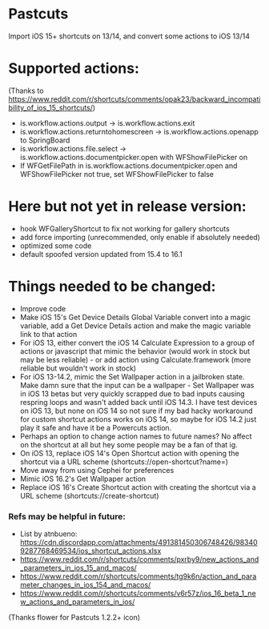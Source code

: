 # Pastcuts
Import iOS 15+ shortcuts on 13/14, and convert some actions to iOS 13/14

# Supported actions:

(Thanks to https://www.reddit.com/r/shortcuts/comments/opak23/backward_incompatibility_of_ios_15_shortcuts/)

- is.workflow.actions.output -> is.workflow.actions.exit
- is.workflow.actions.returntohomescreen -> is.workflow.actions.openapp to SpringBoard
- is.workflow.actions.file.select -> is.workflow.actions.documentpicker.open with WFShowFilePicker on
- If WFGetFilePath in is.workflow.actions.documentpicker.open and WFShowFilePicker not true, set WFShowFilePicker to false

# Here but not yet in release version:

- hook WFGalleryShortcut to fix not working for gallery shortcuts
- add force importing (unrecommended, only enable if absolutely needed)
- optimized some code
- default spoofed version updated from 15.4 to 16.1

# Things needed to be changed:

- Improve code
- Make iOS 15's Get Device Details Global Variable convert into a magic variable, add a Get Device Details action and make the magic variable link to that action
- For iOS 13, either convert the iOS 14 Calculate Expression to a group of actions or javascript that mimic the behavior (would work in stock but may be less reliable) - or add action using Calculate.framework (more reliable but wouldn't work in stock)
- For iOS 13-14.2, mimic the Set Wallpaper action in a jailbroken state. Make damn sure that the input can be a wallpaper - Set Wallpaper was in iOS 13 betas but very quickly scrapped due to bad inputs causing respring loops and wasn't added back until iOS 14.3. I have test devices on iOS 13, but none on iOS 14 so not sure if my bad hacky workaround for custom shortcut actions works on iOS 14, so maybe for iOS 14.2 just play it safe and have it be a Powercuts action.
- Perhaps an option to change action names to future names? No affect on the shortcut at all but hey some people may be a fan of that ig.
- On iOS 13, replace iOS 14's Open Shortcut action with opening the shortcut via a URL scheme (shortcuts://open-shortcut?name=)
- Move away from using Cephei for preferences
- Mimic iOS 16.2's Get Wallpaper action
- Replace iOS 16's Create Shortcut action with creating the shortcut via a URL scheme (shortcuts://create-shortcut)


### Refs may be helpful in future:

- List by atnbueno: https://cdn.discordapp.com/attachments/491381450306748426/983409287768469534/ios_shortcut_actions.xlsx
- https://www.reddit.com/r/shortcuts/comments/pxrby9/new_actions_and_parameters_in_ios_15_and_macos/
- https://www.reddit.com/r/shortcuts/comments/tg9k6n/action_and_parameter_changes_in_ios_154_and_macos/
- https://www.reddit.com/r/shortcuts/comments/v6r57z/ios_16_beta_1_new_actions_and_parameters_in_ios/

(Thanks flower for Pastcuts 1.2.2+ icon)
